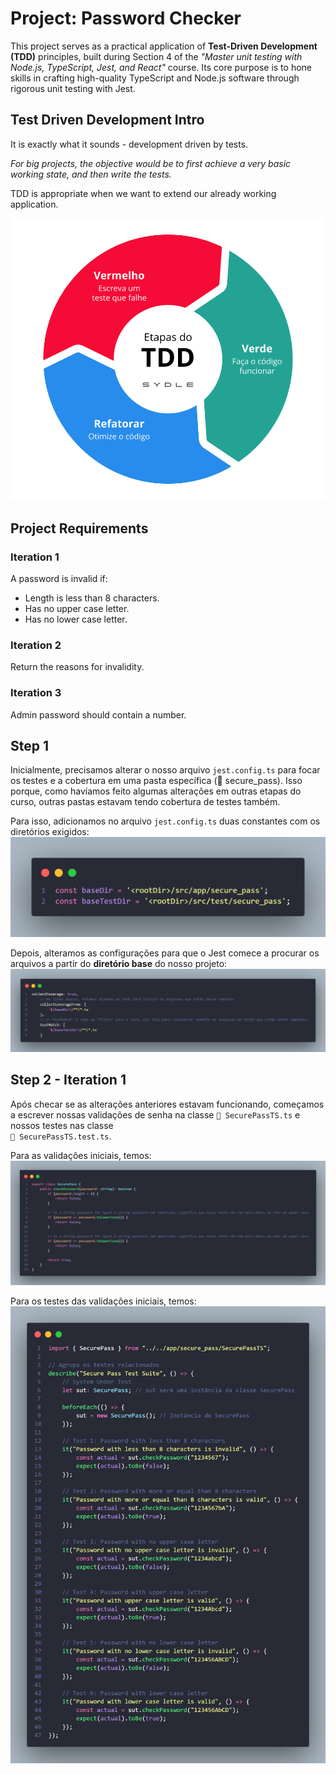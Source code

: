 # Project: Password Checker

This project serves as a practical application of **Test-Driven Development (TDD)** principles, built during Section 4 of the *"Master unit testing with Node.js, TypeScript, Jest, and React"* course. Its core purpose is to hone skills in crafting high-quality TypeScript and Node.js software through rigorous unit testing with Jest.

## Test Driven Development Intro

It is exactly what it sounds - development driven by tests.

*For big projects, the objective would be to first achieve a very basic working state, and then write the tests.*

TDD is appropriate when we want to extend our already working application.

![Círculo TDD](images/TheTDDCycle.png)

## Project Requirements

### Iteration 1

A password is invalid if:

- Length is less than 8 characters.
- Has no upper case letter.
- Has no lower case letter.

### Iteration 2

Return the reasons for invalidity.

### Iteration 3

Admin password should contain a number.

## Step 1

Inicialmente, precisamos alterar o nosso arquivo ``jest.config.ts`` para focar os testes e a cobertura em uma pasta específica (📁 secure_pass). Isso porque, como havíamos feito algumas alterações em outras etapas do curso, outras pastas estavam tendo cobertura de testes também.

Para isso, adicionamos no arquivo ``jest.config.ts`` duas constantes com os diretórios exigidos:
![Alterações nas constantes](images/const.png)

Depois, alteramos as configurações para que o Jest comece a procurar os arquivos a partir do **diretório base** do nosso projeto:
![Alterações nas configurações](images/coverage.png)

## Step 2 - Iteration 1

Após checar se as alterações anteriores estavam funcionando, começamos a escrever nossas validações de senha na classe ``📄 SecurePassTS.ts`` e nossos testes nas classe  
``📄 SecurePassTS.test.ts``.

Para as validações iniciais, temos:
![Códigos da classe Secure Pass](images/SecurePass.png)

Para os testes das validações iniciais, temos:
![Código da classe de Testes Secure Pass](images/SecurePassTests.png)
